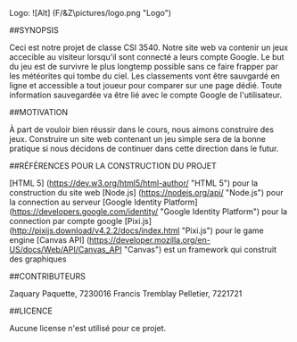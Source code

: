 Logo: ![Alt] (F/&Z\pictures/logo.png "Logo")

##SYNOPSIS

Ceci est notre projet de classe CSI 3540. Notre site web va contenir un jeux accecible au visiteur lorsqu'il sont connecté a leurs compte Google.
Le but du jeu est de survivre le plus longtemp possible sans ce faire frapper par les météorites qui tombe du ciel.
Les classements vont être sauvgardé en ligne et accessible a tout joueur pour comparer sur une page dédié.
Toute information sauvegardée va être lié avec le compte Google de l'utilisateur.

##MOTIVATION

À part de vouloir bien réussir dans le cours, nous aimons construire des jeux. Construire un site web contenant un jeu simple sera de la bonne pratique si nous décidons de continuer dans cette direction dans le futur. 

##RÉFÉRENCES POUR LA CONSTRUCTION DU PROJET

[HTML 5] (https://dev.w3.org/html5/html-author/ "HTML 5") pour la construction du site web
[Node.js] (https://nodejs.org/api/ "Node.js") pour la connection au serveur 
[Google Identity Platform] (https://developers.google.com/identity/ "Google Identity Platform") pour la connection par compte google
[Pixi.js] (http://pixijs.download/v4.2.2/docs/index.html "Pixi.js") pour le game engine
[Canvas API] (https://developer.mozilla.org/en-US/docs/Web/API/Canvas_API "Canvas") est un framework qui construit des graphiques

##CONTRIBUTEURS

Zaquary Paquette, 7230016
Francis Tremblay Pelletier, 7221721

##LICENCE

Aucune license n'est utilisé pour ce projet.
